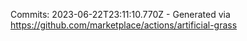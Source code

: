 Commits: 2023-06-22T23:11:10.770Z - Generated via https://github.com/marketplace/actions/artificial-grass
<br>

